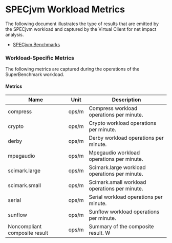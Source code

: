﻿# SPECjvm Workload Metrics
The following document illustrates the type of results that are emitted by the SPECjvm workload and captured by the
Virtual Client for net impact analysis.

* [SPECjvm Benchmarks](https://www.spec.org/jvm2008/docs/benchmarks/index.html)


### Workload-Specific Metrics
The following metrics are captured during the operations of the SuperBenchmark workload.

#### Metrics

| Name                         | Unit           | Description                                             |
|------------------------------|----------------|---------------------------------------------------------|
| compress                     | ops/m          | Compress workload operations per minute.                |
| crypto                       | ops/m          | Crypto workload operations per minute.                  |
| derby                        | ops/m          | Derby workload operations per minute.                   |
| mpegaudio                    | ops/m          | Mpegaudio workload operations per minute.               |
| scimark.large                | ops/m          | Scimark.large workload operations per minute.           |
| scimark.small                | ops/m          | Scimark.small workload operations per minute.           |
| serial                       | ops/m          | Serial workload operations per minute.                  |
| sunflow                      | ops/m          | Sunflow workload operations per minute.                 |
| Noncompliant composite result| ops/m          | Summary of the composite result.                    W    |

